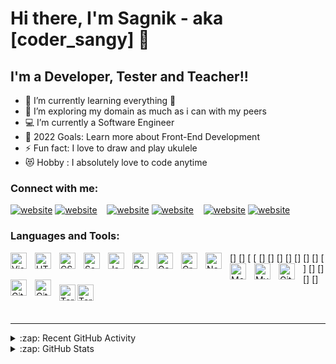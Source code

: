 # Hi there, I'm Sagnik - aka [coder_sangy] 👋

## I'm a Developer, Tester and Teacher!!

- 🌱 I’m currently learning everything 🤣
- 👯 I’m exploring my domain as much as i can with my peers
- 💻 I’m currently a Software Engineer
- 🥅 2022 Goals: Learn more about Front-End Development
- ⚡ Fun fact: I love to draw and play ukulele
- 😻 Hobby : I absolutely love to code anytime

### Connect with me:

[![website](./img/twitter-light.svg)](https://twitter.com/Sangy_Sagnik#gh-light-mode-only)
[![website](./img/twitter-dark.svg)](https://twitter.com/Sangy_Sagnik#gh-dark-mode-only)
&nbsp;&nbsp;
[![website](./img/linkedin-light.svg)](https://linkedin.com/in/sangy786#gh-light-mode-only)
[![website](./img/linkedin-dark.svg)](https://linkedin.com/in/sangy786#gh-dark-mode-only)
&nbsp;&nbsp;
[![website](./img/instagram-light.svg)](https://instagram.com/sangy_sagnik#gh-light-mode-only)
[![website](./img/instagram-dark.svg)](https://instagram.com/sangy_sagnik#gh-dark-mode-only)

### Languages and Tools:

[<img align="left" alt="Visual Studio Code" width="26px" src="https://cdn.jsdelivr.net/gh/devicons/devicon/icons/vscode/vscode-original.svg" style="padding-right:10px;" />]
[<img align="left" alt="HTML5" width="26px" src="https://cdn.jsdelivr.net/gh/devicons/devicon/icons/html5/html5-original.svg" style="padding-right:10px;" />]
[<img align="left" alt="CSS3" width="26px" src="https://cdn.jsdelivr.net/gh/devicons/devicon/icons/css3/css3-original.svg" style="padding-right:10px;" />
[<img align="left" alt="Sass" width="26px" src="https://cdn.jsdelivr.net/gh/devicons/devicon/icons/sass/sass-original.svg" style="padding-right:10px;" />
[<img align="left" alt="JavaScript" width="26px" src="https://cdn.jsdelivr.net/gh/devicons/devicon/icons/javascript/javascript-original.svg" style="padding-right:10px;" />]
[<img align="left" alt="React" width="26px" src="https://cdn.jsdelivr.net/gh/devicons/devicon/icons/react/react-original.svg" style="padding-right:10px;" />]
[<img align="left" alt="Gatsby" width="26px" src="https://cdn.jsdelivr.net/gh/devicons/devicon/icons/gatsby/gatsby-original.svg" style="padding-right:10px;" />]
[<img align="left" alt="GraphQL" width="26px" src="https://cdn.jsdelivr.net/gh/devicons/devicon/icons/graphql/graphql-plain.svg" style="padding-right:10px;" />]
[<img align="left" alt="Node.js" width="26px" src="https://cdn.jsdelivr.net/gh/devicons/devicon/icons/nodejs/nodejs-original.svg" style="padding-right:10px;" />]
[<img align="left" alt="MongoDB" width="26px" src="https://cdn.jsdelivr.net/gh/devicons/devicon/icons/mongodb/mongodb-original.svg" style="padding-right:10px;" />]
[<img align="left" alt="MySQL" width="26px" src="https://cdn.jsdelivr.net/gh/devicons/devicon/icons/mysql/mysql-original.svg" style="padding-right:10px;" />]
[<img align="left" alt="Git" width="26px" src="https://cdn.jsdelivr.net/gh/devicons/devicon/icons/git/git-original.svg" style="padding-right:10px;" />]
[<img align="left" alt="GitHub" width="26px" src="https://user-images.githubusercontent.com/3369400/139447912-e0f43f33-6d9f-45f8-be46-2df5bbc91289.png" style="padding-right:10px;" />]
[<img align="left" alt="GitHub" width="26px" src="https://user-images.githubusercontent.com/3369400/139448065-39a229ba-4b06-434b-bc67-616e2ed80c8f.png" style="padding-right:10px;" />]
[<img align="left" alt="Terminal" width="26px" src="./img/terminal-light.svg" />]
[<img align="left" alt="Terminal" width="26px" src="./img/terminal-dark.svg" />]

<br />
<br />

---

<details>
  <summary>:zap: Recent GitHub Activity</summary>
  
<!--START_SECTION:activity-->

<!--END_SECTION:activity-->

</details>

<details>
  <summary>:zap: GitHub Stats</summary>

![GitHub Stats](https://github-readme-stats.vercel.app/api?username=Sagnik786&theme=radical)

</details>

[twitter]: https://twitter.com/Sangy_Sagnik
[instagram]: https://instagram.com/sangy_sagnik
[linkedin]: https://linkedin.com/in/sangy_sagnik
